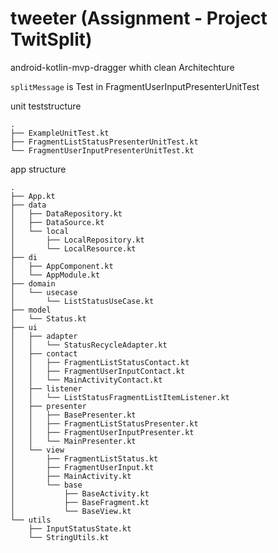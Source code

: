 # tweeter (Assignment - Project TwitSplit)
android-kotlin-mvp-dragger whith clean Architechture

```splitMessage``` is Test in FragmentUserInputPresenterUnitTest

unit teststructure
```
.
├── ExampleUnitTest.kt
├── FragmentListStatusPresenterUnitTest.kt
└── FragmentUserInputPresenterUnitTest.kt
```
app structure
```
.
├── App.kt
├── data
│   ├── DataRepository.kt
│   ├── DataSource.kt
│   └── local
│       ├── LocalRepository.kt
│       └── LocalResource.kt
├── di
│   ├── AppComponent.kt
│   └── AppModule.kt
├── domain
│   └── usecase
│       └── ListStatusUseCase.kt
├── model
│   └── Status.kt
├── ui
│   ├── adapter
│   │   └── StatusRecycleAdapter.kt
│   ├── contact
│   │   ├── FragmentListStatusContact.kt
│   │   ├── FragmentUserInputContact.kt
│   │   └── MainActivityContact.kt
│   ├── listener
│   │   └── ListStatusFragmentListItemListener.kt
│   ├── presenter
│   │   ├── BasePresenter.kt
│   │   ├── FragmentListStatusPresenter.kt
│   │   ├── FragmentUserInputPresenter.kt
│   │   └── MainPresenter.kt
│   └── view
│       ├── FragmentListStatus.kt
│       ├── FragmentUserInput.kt
│       ├── MainActivity.kt
│       └── base
│           ├── BaseActivity.kt
│           ├── BaseFragment.kt
│           └── BaseView.kt
└── utils
    ├── InputStatusState.kt
    └── StringUtils.kt
```    
